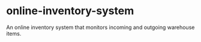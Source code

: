 # online-inventory-system

An online inventory system that monitors incoming and outgoing warehouse items.